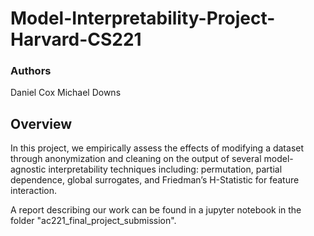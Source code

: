 # Model-Interpretability-Project-Harvard-CS221

### Authors
Daniel Cox
Michael Downs

## Overview
In this project, we empirically assess the effects of modifying a dataset through anonymization and cleaning on the output of several model-agnostic interpretability techniques including: permutation, partial dependence, global surrogates, and Friedman’s H-Statistic for feature interaction.

A report describing our work can be found in a jupyter notebook in the folder "ac221_final_project_submission". 

